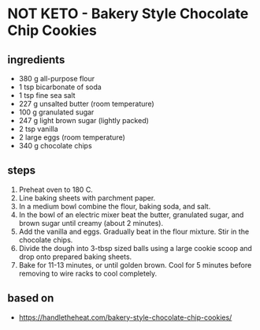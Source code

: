 # NOT KETO - Bakery Style Chocolate Chip Cookies

## ingredients

- 380 g all-purpose flour
- 1 tsp bicarbonate of soda
- 1 tsp fine sea salt
- 227 g unsalted butter (room temperature)
- 100 g granulated sugar
- 247 g light brown sugar (lightly packed)
- 2 tsp vanilla
- 2 large eggs (room temperature)
- 340 g chocolate chips

## steps

1. Preheat oven to 180 C.
2. Line baking sheets with parchment paper.
3. In a medium bowl combine the flour, baking soda, and salt.
4. In the bowl of an electric mixer beat the butter, granulated sugar, and brown sugar until creamy (about 2 minutes).
5. Add the vanilla and eggs. Gradually beat in the flour mixture. Stir in the chocolate chips.
6. Divide the dough into 3-tbsp sized balls using a large cookie scoop and drop onto prepared baking sheets.
7. Bake for 11-13 minutes, or until golden brown. Cool for 5 minutes before removing to wire racks to cool completely.

## based on

- https://handletheheat.com/bakery-style-chocolate-chip-cookies/
